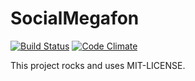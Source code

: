 # SocialMegafon

[![Build Status](https://secure.travis-ci.org/shaliko/social_megafon.png)](http://travis-ci.org/shaliko/social_megafon) [![Code Climate](https://codeclimate.com/badge.png)](https://codeclimate.com/github/shaliko/social_megafon)

This project rocks and uses MIT-LICENSE.